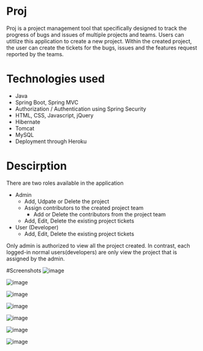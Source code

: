 # Proj

Proj is a project management tool that specifically designed to track the progress of bugs and issues of multiple projects and teams. Users can utitlize this application to create a new project. Within the created project, the user can create the tickets for the bugs, issues and the features request reported by the teams. 

# Technologies used 
- Java
- Spring Boot, Spring MVC
- Authorization / Authentication using Spring Security
- HTML, CSS, Javascript, jQuery
- Hibernate
- Tomcat 
- MySQL
- Deployment through Heroku

# Descirption
There are two roles available in the application 
* Admin
  * Add, Udpate or Delete the project
  * Assign contributors to the created project team
    * Add or Delete the contributors from the project team
  * Add, Edit, Delete the existing project tickets   
* User (Developer)
  * Add, Edit, Delete the existing project tickets

Only admin is authorized to view all the project created. In contrast, each logged-in normal users(developers) are only view the project that is assigned by the admin.  


#Screenshots
![image](https://user-images.githubusercontent.com/35690496/174430603-0a92a863-1126-4707-8e2d-8c37fe967650.png)

![image](https://user-images.githubusercontent.com/35690496/174430587-0fd58a28-f863-4a65-95c9-99cc7442dc62.png)

![image](https://user-images.githubusercontent.com/35690496/174429876-8b623853-3f75-4204-8f09-1ab1d71e9428.png)

![image](https://user-images.githubusercontent.com/35690496/174429811-171d699b-c050-4400-b4c2-fd9f48fb2916.png)

![image](https://user-images.githubusercontent.com/35690496/174429830-0d374ccf-08b0-4a24-9ff0-bbd42041998d.png)

![image](https://user-images.githubusercontent.com/35690496/174429837-c9f79bf9-735f-45b9-a606-7b33c7ee2dfb.png)

![image](https://user-images.githubusercontent.com/35690496/174429852-96213a29-768e-4fae-ac60-c8ea01026192.png)


